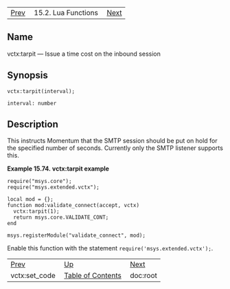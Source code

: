 |     |     |     |
| --- | --- | --- |
| [Prev](lua.ref.vctx_set_code)  | 15.2. Lua Functions |  [Next](lua.ref.xml.doc_root.php) |

<a name="lua.ref.vctx_tarpit"></a>
## Name

vctx:tarpit — Issue a time cost on the inbound session

<a name="idp27953712"></a>
## Synopsis

`vctx:tarpit(interval);`

`interval: number`<a name="idp27956384"></a>
## Description

This instructs Momentum that the SMTP session should be put on hold for the specified number of seconds. Currently only the SMTP listener supports this.

<a name="lua.ref.vctx_tarpit.example"></a>

**Example 15.74. vctx:tarpit example**

```
require("msys.core");
require("msys.extended.vctx");

local mod = {};
function mod:validate_connect(accept, vctx)
  vctx:tarpit(1);
  return msys.core.VALIDATE_CONT;
end

msys.registerModule("validate_connect", mod);
```

Enable this function with the statement `require('msys.extended.vctx');`.

|     |     |     |
| --- | --- | --- |
| [Prev](lua.ref.vctx_set_code)  | [Up](lua.function.details.php) |  [Next](lua.ref.xml.doc_root.php) |
| vctx:set_code  | [Table of Contents](index) |  doc:root |
